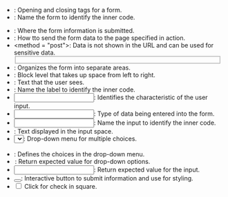 * <form></form>: Opening and closing tags for a form.
* <form name>: Name the form to identify the inner code.
* <action>: Where the form information is submitted.
* <method>: How tto send the form data to the page specified in action.
* <method = "post">: Data is not shown in the URL and can be used for sensitive data.
* <fieldset></fieldset>: Organizes the form into separate areas.
* <div></div>: Block level that takes up space from left to right.
* <label></label>: Text that the user sees.
* <label name>: Name the label to identify the inner code.
* <input>: Identifies the characteristic of the user input.
* <input type>: Type of data being entered into the form.
* <input name>: Name the input to identify the inner code.
* <placeholder>: Text displayed in the input space.
* <select></select>: Drop-down menu for multiple choices.
* <option></option>: Defines the choices in the drop-down menu.
* <option value>: Return expected value for drop-down options.
* <input value>: Return expected value for the input.
* <button></button>: Interactive button to submit information and use for styling.
* <input type = "checkbox"> Click for check in square.